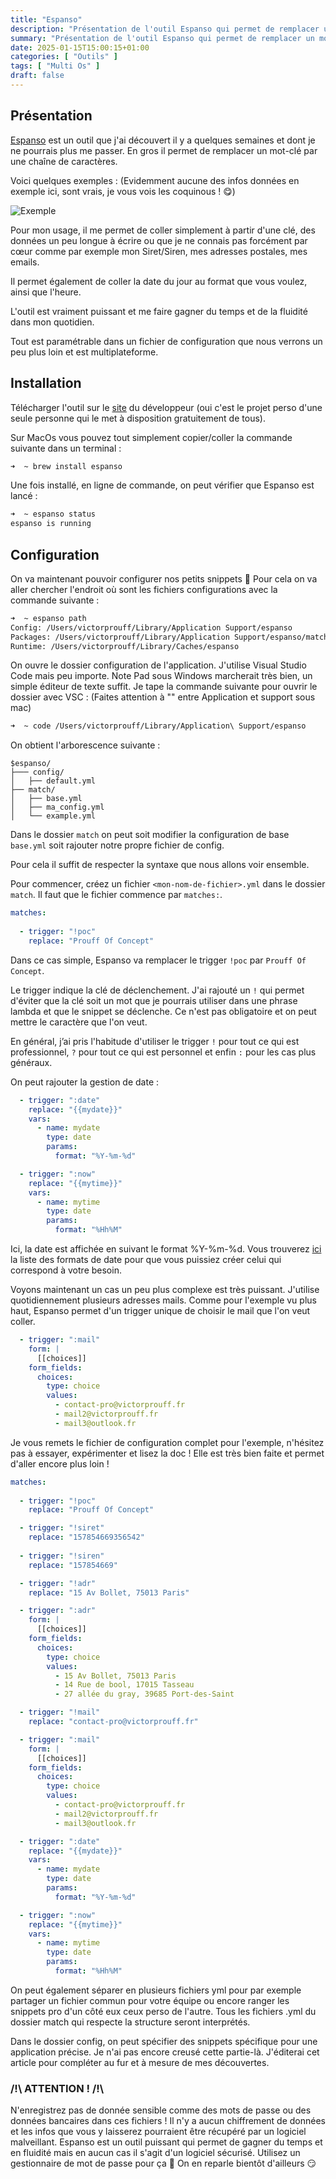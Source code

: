 ```yaml
---
title: "Espanso"
description: "Présentation de l'outil Espanso qui permet de remplacer un mot clé par un text et plus encore"
summary: "Présentation de l'outil Espanso qui permet de remplacer un mot clé par un text et plus encore"
date: 2025-01-15T15:00:15+01:00
categories: [ "Outils" ]
tags: [ "Multi Os" ]
draft: false
---
```


## Présentation

[Espanso](https://espanso.org/docs/get-started/) est un outil que j'ai découvert il y a quelques semaines et dont je ne pourrais plus me passer. En gros il permet de remplacer un mot-clé par une chaîne de caractères.

Voici quelques exemples : (Evidemment aucune des infos données en exemple ici, sont vrais, je vous vois les coquinous ! 😋)

<img src="/img/Espanso.gif" alt="Exemple" class="center">

Pour mon usage, il me permet de coller simplement à partir d'une clé, des données un peu longue à écrire ou que je ne connais pas forcément par cœur comme par exemple mon Siret/Siren, mes adresses postales, mes emails.

Il permet également de coller la date du jour au format que vous voulez, ainsi que l'heure.

L'outil est vraiment puissant et me faire gagner du temps et de la fluidité dans mon quotidien.


Tout est paramétrable dans un fichier de configuration que nous verrons un peu plus loin et est multiplateforme.

## Installation

Télécharger l'outil sur le [site](https://espanso.org/install/) du développeur (oui c'est le projet perso d'une seule personne qui le met à disposition gratuitement de tous).

Sur MacOs vous pouvez tout simplement copier/coller la commande suivante dans un terminal :
```sh
➜  ~ brew install espanso
```

Une fois installé, en ligne de commande, on peut vérifier que Espanso est lancé :
```sh
➜  ~ espanso status
espanso is running
```

## Configuration

On va maintenant pouvoir configurer nos petits snippets 🙂
Pour cela on va aller chercher l'endroit où sont les fichiers configurations avec la commande suivante :
```sh
➜  ~ espanso path
Config: /Users/victorprouff/Library/Application Support/espanso
Packages: /Users/victorprouff/Library/Application Support/espanso/match/packages
Runtime: /Users/victorprouff/Library/Caches/espanso
```

On ouvre le dossier configuration de l'application. J'utilise Visual Studio Code mais peu importe. Note Pad sous Windows marcherait très bien, un simple éditeur de texte suffit.
Je tape la commande suivante pour ouvrir le dossier avec VSC : (Faites attention à "\" entre Application et support sous mac)
```sh
➜  ~ code /Users/victorprouff/Library/Application\ Support/espanso
```

On obtient l'arborescence suivante :
```
$espanso/
├─── config/
│   ├── default.yml
├── match/
│   ├── base.yml
│   ├── ma_config.yml
│   └── example.yml
```

Dans le dossier `match` on peut soit modifier la configuration de base `base.yml` soit rajouter notre propre fichier de config.

Pour cela il suffit de respecter la syntaxe que nous allons voir ensemble.

Pour commencer, créez un fichier `<mon-nom-de-fichier>.yml` dans le dossier `match`. Il faut que le fichier commence par `matches:`.

```yml {linenos=table}
matches:
  
  - trigger: "!poc"
    replace: "Prouff Of Concept"
```

Dans ce cas simple, Espanso va remplacer le trigger `!poc` par `Prouff Of Concept`.

Le trigger indique la clé de déclenchement. J'ai rajouté un `!` qui permet d'éviter que la clé soit un mot que je pourrais utiliser dans une phrase lambda et que le snippet se déclenche. Ce n'est pas obligatoire et on peut mettre le caractère que l'on veut.

En général, j’ai pris l'habitude d'utiliser le trigger `!` pour tout ce qui est professionnel, `?` pour tout ce qui est personnel et enfin `:` pour les cas plus généraux.


On peut rajouter la gestion de date :
```yml
  - trigger: ":date"
    replace: "{{mydate}}"
    vars:
      - name: mydate
        type: date
        params:
          format: "%Y-%m-%d"

  - trigger: ":now"
    replace: "{{mytime}}"
    vars:
      - name: mytime
        type: date
        params:
          format: "%Hh%M"
```

Ici, la date est affichée en suivant le format %Y-%m-%d. Vous trouverez [ici](https://docs.rs/chrono/latest/chrono/format/strftime/index.html) la liste des formats de date pour que vous puissiez créer celui qui correspond à votre besoin.

Voyons maintenant un cas un peu plus complexe est très puissant. J'utilise quotidiennement plusieurs adresses mails. Comme pour l'exemple vu plus haut, Espanso permet d'un trigger unique de choisir le mail que l'on veut coller.

```yml
  - trigger: ":mail"
    form: |
      [[choices]]
    form_fields:
      choices:
        type: choice
        values:
          - contact-pro@victorprouff.fr
          - mail2@victorprouff.fr
          - mail3@outlook.fr
```

Je vous remets le fichier de configuration complet pour l'exemple, n'hésitez pas à essayer, expérimenter et lisez la doc ! Elle est très bien faite et permet d'aller encore plus loin !

```yml
matches:
  
  - trigger: "!poc"
    replace: "Prouff Of Concept"

  - trigger: "!siret"
    replace: "157854669356542"
  
  - trigger: "!siren"
    replace: "157854669"

  - trigger: "!adr"
    replace: "15 Av Bollet, 75013 Paris"

  - trigger: ":adr"
    form: |
      [[choices]]
    form_fields:
      choices:
        type: choice
        values:
          - 15 Av Bollet, 75013 Paris
          - 14 Rue de bool, 17015 Tasseau
          - 27 allée du gray, 39685 Port-des-Saint

  - trigger: "!mail"
    replace: "contact-pro@victorprouff.fr"

  - trigger: ":mail"
    form: |
      [[choices]]
    form_fields:
      choices:
        type: choice
        values:
          - contact-pro@victorprouff.fr
          - mail2@victorprouff.fr
          - mail3@outlook.fr

  - trigger: ":date"
    replace: "{{mydate}}"
    vars:
      - name: mydate
        type: date
        params:
          format: "%Y-%m-%d"

  - trigger: ":now"
    replace: "{{mytime}}"
    vars:
      - name: mytime
        type: date
        params:
          format: "%Hh%M"
```

On peut également séparer en plusieurs fichiers yml pour par exemple partager un fichier commun pour votre équipe ou encore ranger les snippets pro d'un côté eux ceux perso de l'autre. Tous les fichiers .yml du dossier match qui respecte la structure seront interprétés.

Dans le dossier config, on peut spécifier des snippets spécifique pour une application précise. Je n'ai pas encore creusé cette partie-là. J'éditerai cet article pour compléter au fur et à mesure de mes découvertes.

### /!\ ATTENTION ! /!\

N'enregistrez pas de donnée sensible comme des mots de passe ou des données bancaires dans ces fichiers ! Il n'y a aucun chiffrement de données et les infos que vous y laisserez pourraient être récupéré par un logiciel malveillant. Espanso est un outil puissant qui permet de gagner du temps et en fluidité mais en aucun cas il s'agit d'un logiciel sécurisé. Utilisez un gestionnaire de mot de passe pour ça 🙂 On en reparle bientôt d'ailleurs 😏
